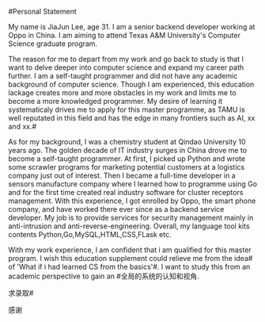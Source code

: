 #Personal Statement


My name is JiaJun Lee, age 31. I am a senior backend developer working at Oppo in China. I am aiming to attend Texas A&M University's Computer Science graduate program.

The reason for me to depart from my work and go back to study is that I want to delve deeper into computer science and expand my career path further. I am a self-taught programmer and did not have any academic background of computer science. Though I am experienced, this education lackage creates more and more obstacles in my work and limits me to become a more knowledged programmer. My desire of learning it systematicaly drives me to apply for this master programme, as TAMU is well reputated in this field and has the edge in many frontiers such as AI, xx and xx.#

As for my background, I was a chemistry student at Qindao University 10 years ago. The golden decade of IT industry surges in China drove me to become a self-taught programmer. At first, I picked up Python and wrote some scrawler programs for marketing potential customers at a logistics company just out of interest. Then I became a full-time developer in a sensors manufacture company where I learned how to programme using Go and for the first time created real industry software for cluster receptors management. With this experience, I got enrolled by Oppo, the smart phone company, and have worked there ever since as a backend service developer. My job is to provide services for security management mainly in anti-intrusion and anti-reverse-engineering. Overall, my language tool kits contents Python,Go,MySQL,HTML,CSS,FLask etc.

With my work experience, I am confident that i am qualified for this master program. I wish this education supplement could relieve me from the idea# of 'What if i had learned CS from the basics'#. I want to study this from an academic perspective to gain an #全局的系统的认知和视角.


求录取#

感谢